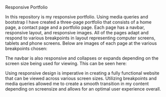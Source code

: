 Responsive Portfolio

In this repository is my responsive portfolio. Using media queries and bootstrap I have created a three-page portfolio that consists of a home page, a contact page and a portfolio page. Each page has a navbar, responsive layout, and responsive images. All of the pages adapt and respond to various breakpoints in layout representing computer screens, tablets and phone screens. Below are images of each page at the various breakpoints chosen:







The navbar is also responsive and collapses or expands depending on the screen size being used for viewing. This can be seen here:





Using responsive design is imperative in creating a fully functional website that can be viewed across various screen sizes. Utilizing breakpoints and media queries allowed me to create a smooth transition in my content depending on screensize and allows for an optimal user experience overall.